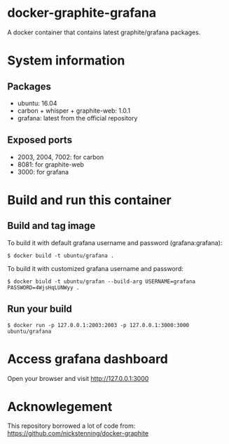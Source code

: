# docker-graphite-grafana

A docker container that contains latest graphite/grafana packages.

# System information

## Packages

  - ubuntu: 16.04
  - carbon + whisper + graphite-web: 1.0.1
  - grafana: latest from the official repository

## Exposed ports

  - 2003, 2004, 7002: for carbon
  - 8081: for graphite-web
  - 3000: for grafana
  
# Build and run this container

## Build and tag image

To build it with default grafana username and password (grafana:grafana):  

    $ docker build -t ubuntu/grafana .

To build it with customized grafana username and password:  

    $ docker biuld -t ubuntu/grafan --build-arg USERNAME=grafana PASSWORD=4WjsHqLUNWyy .

## Run your build

    $ docker run -p 127.0.0.1:2003:2003 -p 127.0.0.1:3000:3000 ubuntu/grafana

# Access grafana dashboard

Open your browser and visit http://127.0.0.1:3000 

# Acknowlegement

This repository borrowed a lot of code from: https://github.com/nickstenning/docker-graphite
